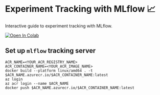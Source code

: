 # Experiment Tracking with MLflow 📈

Interactive guide to experiment tracking with MLflow.

[![Open In Colab](https://colab.research.google.com/assets/colab-badge.svg)](https://colab.research.google.com/github/dunnkers/experiment-tracking-with-mlflow/blob/main/notebooks/mlflow-demo.ipynb)

## Set up `mlflow` tracking server

```
ACR_NAME=<YOUR_ACR_REGISTRY_NAME>
ACR_CONTAINER_NAME=<YOUR_ACR_IMAGE_NAME>
docker build --platform linux/amd64 . -t $ACR_NAME.azurecr.io/$ACR_CONTAINER_NAME:latest
az login
az acr login --name $ACR_NAME
docker push $ACR_NAME.azurecr.io/$ACR_CONTAINER_NAME:latest
```
